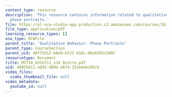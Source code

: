```yaml
---
content_type: resource
description: 'This resource contains information related to qualitative behavior:
  phase portraits.'
file: https://ol-ocw-studio-app-production.s3.amazonaws.com/courses/18-03sc-differential-equations-fall-2011/40835b11ab91d8dda674152eeebc65cb_MIT18_03SCF11_s34_0intro.pdf
file_type: application/pdf
learning_resource_types: []
ocw_type: OCWFile
parent_title: 'Qualitative Behavior: Phase Portraits'
parent_type: CourseSection
parent_uid: 40ff2d12-b0e9-bf21-b16c-0be6303c5897
resourcetype: Document
title: MIT18_03SCF11_s34_0intro.pdf
uid: 40835b11-ab91-d8dd-a674-152eeebc65cb
video_files:
  video_thumbnail_file: null
video_metadata:
  youtube_id: null
---
```

